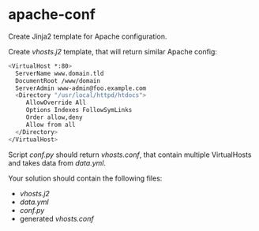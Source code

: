 # apache-conf

Create Jinja2 template for Apache configuration.

Create _vhosts.j2_ template, that will return similar Apache config:
```bash
<VirtualHost *:80>
  ServerName www.domain.tld
  DocumentRoot /www/domain
  ServerAdmin www-admin@foo.example.com
  <Directory "/usr/local/httpd/htdocs">
     AllowOverride All
     Options Indexes FollowSymLinks
     Order allow,deny
     Allow from all
  </Directory>
</VirtualHost>
```
Script _conf.py_ should return _vhosts.conf_, that contain multiple VirtualHosts and takes data from  _data.yml_.


Your solution should contain  the following files:
- _vhosts.j2_
- _data.yml_
- _conf.py_
- generated _vhosts.conf_ 
